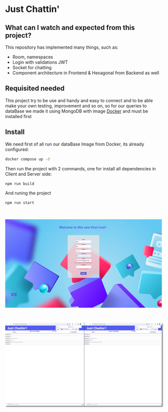 # Just Chattin'

## What can I watch and expected from this project?

This repository has implemented many things, such as:

- Room, namespaces
- Login with validations JWT
- Socket for chatting
- Component architecture in Frontend & Hexagonal from Backend as well

## Requisited needed

This project try to be use and handy and easy to connect and to be able make your own testing, improvement and so on, so for our queries to dataBase we made it using MongoDB with image [Docker] and must be installed first

## Install

We need first of all run our dataBase Image from Docker, its already configured:

```sh
docker compose up -d
```

Then run the project with 2 commands, one for install all dependencies in Client and Server side:

```sh
npm run build
```

And runing the project

```sh
npm run start
```

<br/>

<p align="center" >  
<img src="./assets/registerPage.jpg" title="Title" width="900" >
</p>

<br/>

<p align="center">  
<img src="./assets/publicRoom.png" title="Title" width="900" style="box-shadow: 3px 3px 3px gray;">
</p>

[Docker]: https://www.docker.com/products/docker-desktop/
